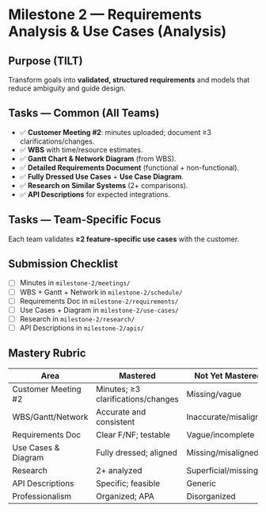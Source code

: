 # Milestone 2 — Requirements Analysis & Use Cases (Analysis)

## Purpose (TILT)
Transform goals into **validated, structured requirements** and models that reduce ambiguity and guide design.

## Tasks — Common (All Teams)
- ✅ **Customer Meeting #2**: minutes uploaded; document ≥3 clarifications/changes.
- ✅ **WBS** with time/resource estimates.
- ✅ **Gantt Chart & Network Diagram** (from WBS).
- ✅ **Detailed Requirements Document** (functional + non-functional).
- ✅ **Fully Dressed Use Cases** + **Use Case Diagram**.
- ✅ **Research on Similar Systems** (2+ comparisons).
- ✅ **API Descriptions** for expected integrations.

## Tasks — Team-Specific Focus
Each team validates **≥2 feature-specific use cases** with the customer.

## Submission Checklist
- [ ] Minutes in `milestone-2/meetings/`
- [ ] WBS + Gantt + Network in `milestone-2/schedule/`
- [ ] Requirements Doc in `milestone-2/requirements/`
- [ ] Use Cases + Diagram in `milestone-2/use-cases/`
- [ ] Research in `milestone-2/research/`
- [ ] API Descriptions in `milestone-2/apis/`

## Mastery Rubric
| Area | Mastered | Not Yet Mastered |
|---|---|---|
| Customer Meeting #2 | Minutes; ≥3 clarifications/changes | Missing/vague |
| WBS/Gantt/Network | Accurate and consistent | Inaccurate/misaligned |
| Requirements Doc | Clear F/NF; testable | Vague/incomplete |
| Use Cases & Diagram | Fully dressed; aligned | Missing/misaligned |
| Research | 2+ analyzed | Superficial/missing |
| API Descriptions | Specific; feasible | Generic |
| Professionalism | Organized; APA | Disorganized |
